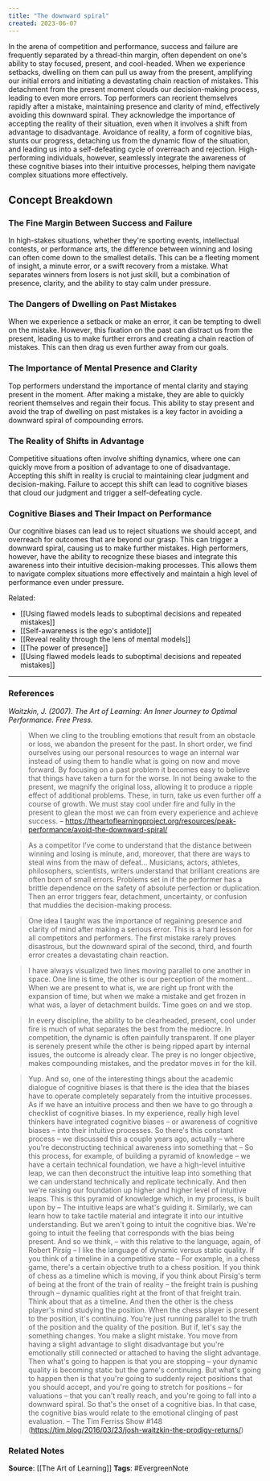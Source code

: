 ```yaml
---
title: "The downward spiral"
created: 2023-06-07
---
```


In the arena of competition and performance, success and failure are frequently separated by a thread-thin margin, often dependent on one's ability to stay focused, present, and cool-headed. When we experience setbacks, dwelling on them can pull us away from the present, amplifying our initial errors and initiating a devastating chain reaction of mistakes. This detachment from the present moment clouds our decision-making process, leading to even more errors. Top performers can reorient themselves rapidly after a mistake, maintaining presence and clarity of mind, effectively avoiding this downward spiral. They acknowledge the importance of accepting the reality of their situation, even when it involves a shift from advantage to disadvantage. Avoidance of reality, a form of cognitive bias, stunts our progress, detaching us from the dynamic flow of the situation, and leading us into a self-defeating cycle of overreach and rejection. High-performing individuals, however, seamlessly integrate the awareness of these cognitive biases into their intuitive processes, helping them navigate complex situations more effectively.

## Concept Breakdown

### The Fine Margin Between Success and Failure
In high-stakes situations, whether they're sporting events, intellectual contests, or performance arts, the difference between winning and losing can often come down to the smallest details. This can be a fleeting moment of insight, a minute error, or a swift recovery from a mistake. What separates winners from losers is not just skill, but a combination of presence, clarity, and the ability to stay calm under pressure.

### The Dangers of Dwelling on Past Mistakes
When we experience a setback or make an error, it can be tempting to dwell on the mistake. However, this fixation on the past can distract us from the present, leading us to make further errors and creating a chain reaction of mistakes. This can then drag us even further away from our goals.

### The Importance of Mental Presence and Clarity
Top performers understand the importance of mental clarity and staying present in the moment. After making a mistake, they are able to quickly reorient themselves and regain their focus. This ability to stay present and avoid the trap of dwelling on past mistakes is a key factor in avoiding a downward spiral of compounding errors.

### The Reality of Shifts in Advantage
Competitive situations often involve shifting dynamics, where one can quickly move from a position of advantage to one of disadvantage. Accepting this shift in reality is crucial to maintaining clear judgment and decision-making. Failure to accept this shift can lead to cognitive biases that cloud our judgment and trigger a self-defeating cycle.

### Cognitive Biases and Their Impact on Performance
Our cognitive biases can lead us to reject situations we should accept, and overreach for outcomes that are beyond our grasp. This can trigger a downward spiral, causing us to make further mistakes. High performers, however, have the ability to recognize these biases and integrate this awareness into their intuitive decision-making processes. This allows them to navigate complex situations more effectively and maintain a high level of performance even under pressure.

Related:
- [[Using flawed models leads to suboptimal decisions and repeated mistakes]]
- [[Self-awareness is the ego's antidote]]
- [[Reveal reality through the lens of mental models]]
- [[The power of presence]]
- [[Using flawed models leads to suboptimal decisions and repeated mistakes]]

---
### References

*Waitzkin, J. (2007). The Art of Learning: An Inner Journey to Optimal Performance. Free Press.*

> When we cling to the troubling emotions that result from an obstacle or loss, we abandon the present for the past. In short order, we find ourselves using our personal resources to wage an internal war instead of using them to handle what is going on now and move forward. By focusing on a past problem it becomes easy to believe that things have taken a turn for the worse. In not being awake to the present, we magnify the original loss, allowing it to produce a ripple effect of additional problems. These, in turn, take us even further off a course of growth. We must stay cool under fire and fully in the present to glean the most we can from every experience and achieve success. – https://theartoflearningproject.org/resources/peak-performance/avoid-the-downward-spiral/

> As a competitor I’ve come to understand that the distance between winning and losing is minute, and, moreover, that there are ways to steal wins from the maw of defeat… Musicians, actors, athletes, philosophers, scientists, writers understand that brilliant creations are often born of small errors. Problems set in if the performer has a brittle dependence on the safety of absolute perfection or duplication. Then an error triggers fear, detachment, uncertainty, or confusion that muddies the decision-making process.

> One idea I taught was the importance of regaining presence and clarity of mind after making a serious error. This is a hard lesson for all competitors and performers. The first mistake rarely proves disastrous, but the downward spiral of the second, third, and fourth error creates a devastating chain reaction.

> I have always visualized two lines moving parallel to one another in space. One line is time, the other is our perception of the moment… When we are present to what is, we are right up front with the expansion of time, but when we make a mistake and get frozen in what was, a layer of detachment builds. Time goes on and we stop. 

> In every discipline, the ability to be clearheaded, present, cool under fire is much of what separates the best from the mediocre. In competition, the dynamic is often painfully transparent. If one player is serenely present while the other is being ripped apart by internal issues, the outcome is already clear. The prey is no longer objective, makes compounding mistakes, and the predator moves in for the kill. 

> Yup. And so, one of the interesting things about the academic dialogue of cognitive biases is that there is the idea that the biases have to operate completely separately from the intuitive processes. As if we have an intuitive process and then we have to go through a checklist of cognitive biases. In my experience, really high level thinkers have integrated cognitive biases – or awareness of cognitive biases – into their intuitive processes. So there's this constant process – we discussed this a couple years ago, actually – where you're deconstructing technical awareness into something that – So this process, for example, of building a pyramid of knowledge – we have a certain technical foundation, we have a high-level intuitive leap, we can then deconstruct the intuitive leap into something that we can understand technically and replicate technically. And then we're raising our foundation up higher and higher level of intuitive leaps. This is this pyramid of knowledge which, in my process, is built upon by – The intuitive leaps are what's guiding it. Similarly, we can learn how to take tactile material and integrate it into our intuitive understanding. But we aren't going to intuit the cognitive bias. We're going to intuit the feeling that corresponds with the bias being present. And so we think, – with this relative to the language, again, of Robert Pirsig – I like the language of dynamic versus static quality. If you think of a timeline in a competitive state – For example, in a chess game, there's a certain objective truth to a chess position. If you think of chess as a timeline which is moving, if you think about Pirsig's term of being at the front of the train of reality – the freight train is pushing through – dynamic qualities right at the front of that freight train. Think about that as a timeline. And then the other is the chess player's mind studying the position. When the chess player is present to the position, it's continuing. You're just running parallel to the truth of the position and the quality of the position. But if, let's say the something changes. You make a slight mistake. You move from having a slight advantage to slight disadvantage but you're emotionally still connected or attached to having the slight advantage. Then what's going to happen is that you are stopping – your dynamic quality is becoming static but the game's continuing. But what's going to happen then is that you're going to suddenly reject positions that you should accept, and you're going to stretch for positions – for valuations – that you can't really reach, and you're going to fall into a downward spiral. So that's the onset of a cognitive bias. In that case, the cognitive bias would relate to the emotional clinging of past evaluation. – The Tim Ferriss Show #148 (https://tim.blog/2016/03/23/josh-waitzkin-the-prodigy-returns/)

### Related Notes
**Source**: [[The Art of Learning]]
**Tags**: #EvergreenNote
